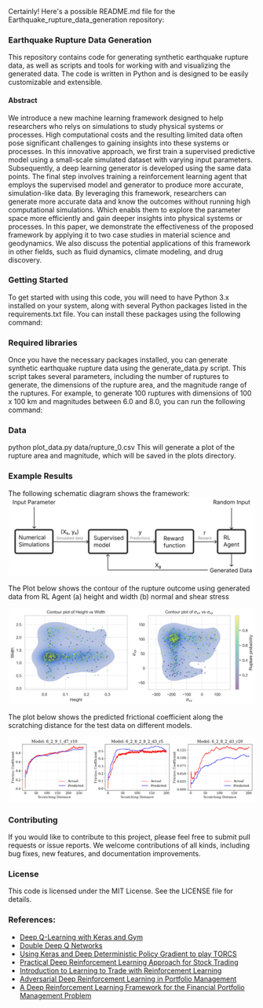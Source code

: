 <!-- Create an README for this repo -->
  Certainly! Here's a possible README.md file for the Earthquake_rupture_data_generation repository:

### Earthquake Rupture Data Generation
This repository contains code for generating synthetic earthquake rupture data, as well as scripts and tools for working with and visualizing the generated data. The code is written in Python and is designed to be easily customizable and extensible.

#### Abstract
We introduce a new machine learning framework designed to help researchers who relys on simulations to study physical systems or processes. High computational costs and the resulting limited data often pose significant challenges to gaining insights into these systems or processes. In this innovative approach, we first train a supervised predictive model using a small-scale simulated dataset with varying input parameters. Subsequently, a deep learning generator is developed using the same data points. The final step involves training a reinforcement learning agent that employs the supervised model and generator to produce more accurate, simulation-like data. By leveraging this framework, researchers can generate more accurate data and know the outcomes without running high computational simulations. Which enabls them to explore the parameter space more efficiently and gain deeper insights into physical systems or processes. In this paper, we demonstrate the effectiveness of the proposed framework by applying it to two case studies in material science and geodynamics. We also discuss the potential applications of this framework in other fields, such as fluid dynamics, climate modeling, and drug discovery.

### Getting Started
To get started with using this code, you will need to have Python 3.x installed on your system, along with several Python packages listed in the requirements.txt file. You can install these packages using the following command:

### Required libraries
Once you have the necessary packages installed, you can generate synthetic earthquake rupture data using the generate_data.py script. This script takes several parameters, including the number of ruptures to generate, the dimensions of the rupture area, and the magnitude range of the ruptures. For example, to generate 100 ruptures with dimensions of 100 x 100 km and magnitudes between 6.0 and 8.0, you can run the following command:

### Data
python plot_data.py data/rupture_0.csv
This will generate a plot of the rupture area and magnitude, which will be saved in the plots directory.

### Example Results
The following schematic diagram shows the framework: 
![alt_text](./paper/figures/framework.png)


The Plot below shows the contour of the rupture outcome using generated data from RL Agent (a) height and width (b) normal and shear stress

![alt_text](./paper/figures/contour.png)


The plot below shows the predicted frictional coefficient along the scratching distance for the test data on different models.

![alt_text](./paper/figures/material_fric_pred.png)



### Contributing
If you would like to contribute to this project, please feel free to submit pull requests or issue reports. We welcome contributions of all kinds, including bug fixes, new features, and documentation improvements.

### License
This code is licensed under the MIT License. See the LICENSE file for details.

### References:
- [Deep Q-Learning with Keras and Gym](https://keon.io/deep-q-learning/)
- [Double Deep Q Networks](https://towardsdatascience.com/double-deep-q-networks-905dd8325412)
- [Using Keras and Deep Deterministic Policy Gradient to play TORCS](https://yanpanlau.github.io/2016/10/11/Torcs-Keras.html)
- [Practical Deep Reinforcement Learning Approach for Stock Trading](https://arxiv.org/abs/1811.07522)
- [Introduction to Learning to Trade with Reinforcement Learning](http://www.wildml.com/)
- [Adversarial Deep Reinforcement Learning in Portfolio Management](https://arxiv.org/abs/1808.09940)
- [A Deep Reinforcement Learning Framework for the Financial Portfolio Management Problem](https://arxiv.org/abs/1706.10059)
